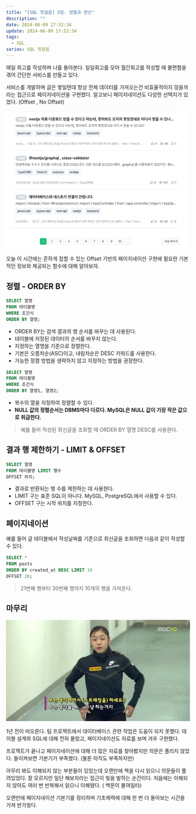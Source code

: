```yaml
---
title: "[SQL 첫걸음] 3장. 정렬과 연산"
description: ""
date: 2024-06-09 17:52:34
update: 2024-06-09 17:52:34
tags:
  - SQL
series: SQL 첫걸음 
---
```


매일 회고를 작성하며 나를 돌아본다. 일일회고를 모아 월간회고를 작성할 때 불편함을 겪어 간단한 서비스를 만들고 있다.

서비스를 개발하며 글은 쌓일텐데 항상 전체 데이터를 가져오는건 비효율적이지 않을까라는 접근으로 페이지네이션을 구현했다. 알고보니 페이지네이션도 다양한 선택지가 있었다. (Offset , No Offset)

![인프런 질문 & 답변](images/offset-pagination.png)

오늘 이 시간에는 흔하게 접할 수 있는 Offset 기반의 페이지네이션 구현에 필요한 기본적인 정보와 제공되는 함수에 대해 알아보자.

## 정렬 - ORDER BY

```sql
SELECT 열명
FROM 테이블명
WHERE 조건식
ORDER BY 열명;
```

- ORDER BY는 검색 결과의 행 순서를 바꾸는 데 사용된다.
- 테이블에 저장된 데이터의 순서를 바꾸지 않는다.
- 지정하는 열명을 기준으로 정렬한다.
- 기본은 오름차순(ASC)이고, 내림차순은 DESC 키워드를 사용한다.
- 가능한 정렬 방법을 생략하지 않고 지정하는 방법을 권장한다.

```sql
SELECT 열명
FROM 테이블명
WHERE 조건식
ORDER BY 열명1, 열명2;
```

- 복수의 열을 지정하여 정렬할 수 있다.
- **NULL 값의 정렬순서는 DBMS마다 다르다. MySQL은 NULL 값이 가장 작은 값으로 취급한다.**

> 예를 들어 작성된 최신글을 조회할 때 ORDER BY 열명 DESC를 사용한다.

## 결과 행 제한하기 - LIMIT & OFFSET

```sql
SELECT 열명
FROM 테이블명 LIMIT 행수
OFFSET 위치;
```

- 결과로 반환되는 행 수를 제한하는 데 사용한다.
- LIMIT 구는 표준 SQL이 아니다. MySQL, PostgreSQL에서 사용할 수 있다.
- OFFSET 구는 시작 위치를 지정한다.

## 페이지네이션

예를 들어 글 테이블에서 작성날짜를 기준으로 최신글을 조회하면 다음과 같이 작성할 수 있다.

```sql
SELECT *
FROM posts
ORDER BY created_at DESC LIMIT 10
OFFSET 20;
```

> 21번째 행부터 30번째 행까지 10개의 행을 가져온다.

## 마무리

![김연아 - 무슨 생각을 해... 그냥 하는거지](images/kim-yuna.jpeg)

1년 전이 떠오른다. 팀 프로젝트에서 데이터베이스 관련 작업은 도움이 되지 못했다. 테이블 설계와 SQL에 대해 전혀 몰랐고, 페이지네이션도 자료를 보며 겨우 구현했다.

프로젝트가 끝나고 페이지네이션에 대해 더 많은 자료를 찾아봤지만 의문은 풀리지 않았다. 돌이켜보면 기본기가 부족했다. (물론 아직도 부족하지만)

아무리 봐도 이해되지 않는 부분들이 있었는데 오랜만에 책을 다시 읽으니 의문들이 풀려있었다. 잘 모르지만 일단 해보자라는 접근이 빛을 발하는 순간이다. 처음에는 이해되지 않아도 여러 번 반복해서 읽으니 이해됐다. (
백문이 불여일타)

오랜만에 페이지네이션 기본기를 정리하며 기초체력에 대해 한 번 더 돌아보는 시간을 가져 반가웠다.
